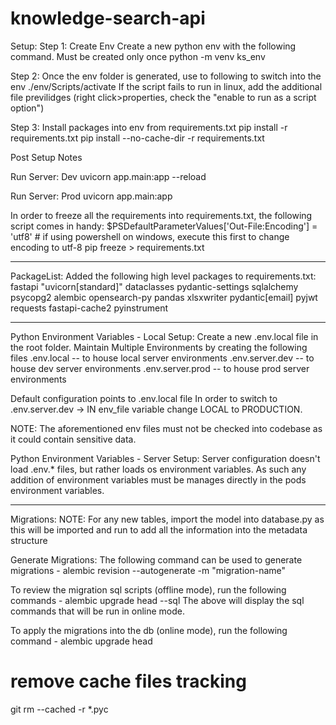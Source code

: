 # knowledge-search-api

Setup:
Step 1: Create Env
Create a new python env with the following command. Must be created only once
python -m venv ks_env

Step 2: Once the env folder is generated, use to following to switch into the env
./env/Scripts/activate
If the script fails to run in linux, add the additional file previlidges (right click>properties, check the "enable to run as a script option")

Step 3: Install packages into env from requirements.txt
pip install -r requirements.txt
pip install --no-cache-dir -r requirements.txt



Post Setup Notes

Run Server: Dev
uvicorn app.main:app --reload


Run Server: Prod
uvicorn app.main:app

In order to freeze all the requirements into requirements.txt, the following script comes in handy:
$PSDefaultParameterValues['Out-File:Encoding'] = 'utf8'     # if using powershell on windows, execute this first to change encoding to utf-8
pip freeze > requirements.txt

 
-----------------------------------
PackageList:
Added the following high level packages to requirements.txt:
fastapi
"uvicorn[standard]"
dataclasses
pydantic-settings
sqlalchemy
psycopg2
alembic
opensearch-py
pandas
xlsxwriter
pydantic[email]
pyjwt
requests
fastapi-cache2
pyinstrument

-----------------------------------

Python Environment Variables - Local Setup:
Create a new .env.local file in the root folder.
Maintain Multiple Environments by creating the following files
.env.local  -- to house local server environments
.env.server.dev  -- to house dev server environments
.env.server.prod  -- to house prod server environments

Default configuration points to .env.local file
In order to switch to .env.server.dev -> IN env_file variable change LOCAL to PRODUCTION.

NOTE: The aforementioned env files must not be checked into codebase as it could contain sensitive data.

Python Environment Variables - Server Setup:
Server configuration doesn't load .env.* files, but rather loads os environment variables. As such any addition of environment variables must be manages directly in the pods environment variables.

-----------------------------------

Migrations:
NOTE: For any new tables, import the model into database.py as this will be imported and run to add all the information into the metadata structure 

Generate Migrations:
The following command can be used to generate migrations - 
 alembic revision --autogenerate -m "migration-name"

To review the migration sql scripts (offline mode), run the following commands -
 alembic upgrade head --sql
The above will display the sql commands that will be run in online mode.

To apply the migrations into the db (online mode), run the following command - 
 alembic upgrade head


# remove cache files tracking
git rm --cached -r *.pyc

